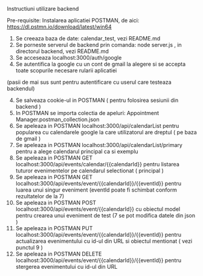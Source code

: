 Instructiuni utilizare backend

Pre-requisite: Instalarea aplicatiei POSTMAN, de aici: https://dl.pstmn.io/download/latest/win64

1. Se creeaza baza de date: calendar_test, vezi README.md
2. Se porneste serverul de backend prin comanda: node server.js , in directorul backend, vezi README.md
2. Se acceseaza localhost:3000/auth/google
3. Se autentifica la google cu un cont de gmail la alegere si se accepta toate scopurile necesare rularii aplicatiei

(pasii de mai sus sunt pentru autentificare cu userul care testeaza backendul)

4. Se salveaza cookie-ul in POSTMAN ( pentru folosirea sesiunii din backend )
5. In POSTMAN se importa colectia de apeluri: Appointment Manager.postman_collection.json
6. Se apeleaza in POSTMAN localhost:3000/api/calendarList pentru popularea cu calendarele google la care utilizatorul are dreptul ( pe baza de gmail )
7. Se apeleaza in POSTMAN localhost:3000/api/calendarList/primary pentru a alege calendarul principal ca si exemplu
8. Se apeleaza in POSTMAN GET localhost:3000/api/events/calendar/{{calendarId}} pentru listarea tuturor evenimentelor pe calendarul selectionat ( principal )
9. Se apeleaza in POSTMAN GET localhost:3000/api/events/event/{{calendarId}}/{{eventId}} pentru luarea unui singur eveniment (eventId poate fi schimbat conform rezultatelor de la 7)
10. Se apeleaza in POSTMAN POST localhost:3000/api/events/event/{{calendarId}} cu obiectul model pentru crearea unui eveniment de test (7 se pot modifica datele din json )
11. Se apeleaza in POSTMAN PUT localhost:3000/api/events/event/{{calendarId}}/{{eventId}} pentru actualizarea evenimentului cu id-ul din URL si obiectul mentionat ( vezi punctul 9 )
12. Se apeleaza in POSTMAN DELETE localhost:3000/api/events/event/{{calendarId}}/{{eventId}} pentru stergerea evenimentului cu id-ul din URL